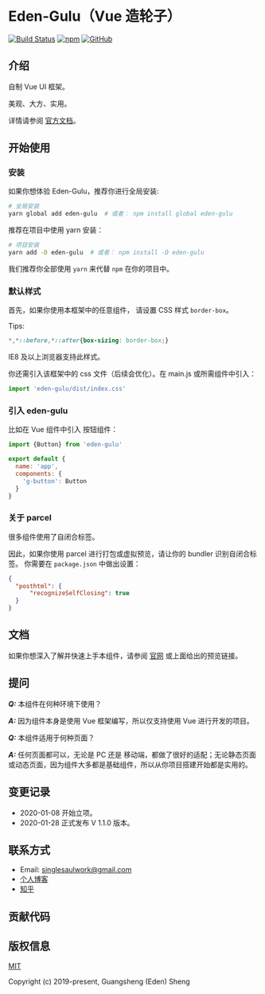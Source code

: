 # Eden-Gulu（Vue 造轮子）

[![Build Status](https://travis-ci.org/sgshy1995/gulu-vue.svg?branch=master)](https://travis-ci.org/sgshy1995/gulu-vue)
[![npm](https://img.shields.io/npm/v/eden-gulu)](https://www.npmjs.com/package/eden-gulu)
[![GitHub](https://img.shields.io/github/license/sgshy1995/gulu-vue)](https://github.com/sgshy1995/gulu-vue/blob/master/LICENSE)


## 介绍

自制 Vue UI 框架。

美观、大方、实用。

详情请参阅 [官方文档](https://eden-sheng.cn/gulu-vue/)。

## 开始使用

### 安装

如果你想体验 Eden-Gulu，推荐你进行全局安装:

```sh
# 全局安装
yarn global add eden-gulu  # 或者： npm install global eden-gulu
```

推荐在项目中使用 yarn 安装：

```bash
# 项目安装
yarn add -D eden-gulu  # 或者： npm install -D eden-gulu
```

我们推荐你全部使用 `yarn` 来代替 `npm` 在你的项目中。

### 默认样式

首先，如果你使用本框架中的任意组件，
请设置 CSS 样式 `border-box`。

Tips:

```css
*,*::before,*::after{box-sizing: border-box;}
```

IE8 及以上浏览器支持此样式。

你还需引入该框架中的 css 文件（后续会优化）。在 main.js 或所需组件中引入：

```js
import 'eden-gulu/dist/index.css'
```

### 引入 eden-gulu

比如在 Vue 组件中引入 按钮组件：

```js
import {Button} from 'eden-gulu'

export default {
  name: 'app',
  components: {
    'g-button': Button
  }
}
```

### 关于 parcel

很多组件使用了自闭合标签。

因此，如果你使用 parcel 进行打包或虚拟预览，请让你的 bundler 识别自闭合标签。
你需要在 `package.json` 中做出设置：

```json
{
  "posthtml": {
      "recognizeSelfClosing": true
  }
}
```


## 文档

如果你想深入了解并快速上手本组件，请参阅 [官网](https://eden-sheng.cn/gulu-vue/) 或上面给出的预览链接。

##  提问

***Q:*** 本组件在何种环境下使用？

***A:*** 因为组件本身是使用 Vue 框架编写，所以仅支持使用 Vue 进行开发的项目。

***Q:*** 本组件适用于何种页面？

***A:*** 任何页面都可以，无论是 PC 还是 移动端，都做了很好的适配；无论静态页面或动态页面，因为组件大多都是基础组件，所以从你项目搭建开始都是实用的。



## 变更记录

- 2020-01-08 开始立项。
- 2020-01-28 正式发布 V 1.1.0 版本。

## 联系方式

- Email: singlesaulwork@gmail.com
- [个人博客](http://eden-sheng.cn)
- [知乎](https://www.zhihu.com/people/ming-ji-yisheng-88)


## 贡献代码

## 版权信息

[MIT](https://opensource.org/licenses/MIT)

Copyright (c) 2019-present, Guangsheng (Eden) Sheng